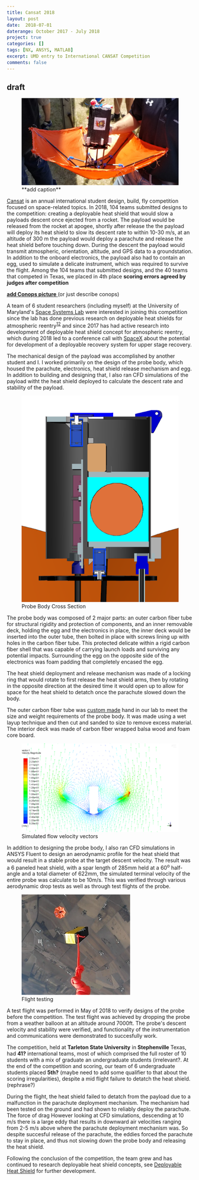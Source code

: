 ```yaml
---
title: Cansat 2018
layout: post
date:  2018-07-01
daterange: October 2017 - July 2018
project: true
categories: []
tags: [NX, ANSYS, MATLAB]
excerpt: UMD entry to International CANSAT Competition
comments: false
---
```

## draft

<figure>
    <a href="\portfolio\Cansat\prelaunch.jpg"><img src="\portfolio\Cansat\prelaunch.jpg"></a>
    <figcaption>**add caption**</figcaption>
</figure>

[Cansat](http://www.cansatcompetition.com/) is an annual international student design, build, fly competition focused on space-related topics.  In 2018, 104 teams submitted designs to the competition: creating a deployable heat shield that would slow a payloads descent once ejected from a rocket.  The payload would be released from the rocket at apogee, shortly after release the the payload will deploy its heat shield  to slow its descent rate to within 10-30 m/s, at an altitude of 300 m the payload would deploy a parachute and release the heat shield before touching down.  During the descent the payload would transmit atmospheric, orientation, altitude, and GPS data to a groundstation.  In addition to the onboard electronics, the payload also had to contain an egg, used to simulate a delicate instrument, which was required to survive the flight. Among the 104 teams that submitted designs, and the 40 teams that competed in Texas, we placed in 4th place **scoring errors agreed by judges after competition**

[**add Conops picture** ](\portfolio\Cansat\prelaunch.jpg) (or just describe conops)

A team of 6 student researchers (including myself) at the University of Maryland's [Space Systems Lab](http://spacecraft.ssl.umd.edu) were interested in joining this competition since the lab has done previous research on deployable heat shields for atmospheric reentry<sup>[1](https://spacecraft.ssl.umd.edu/publications/pub_index.html#1998)[2](https://spacecraft.ssl.umd.edu/publications/pub_index.html#1990)</sup> and since 2017 has had active research into development of deployable heat shield concept for atmospheric reentry, which during 2018 led to a conference call with [SpaceX](https://twitter.com/QuinnKupec/status/985736260827471872?s=19) about the potential for development of a deployable recovery system for upper stage recovery.

The mechanical design of the payload was accomplished by another student and I.  I worked primarily on the design of the probe body, which housed the parachute, electronics, heat shield release mechanism and egg.  In addition to building and designing that, I also ran CFD simulations of the payload witht the heat shield deployed to calculate the descent rate and stability of the payload.

<figure>
    <a href="\portfolio\Cansat\Probe_Body_Cad.png"><img src="\portfolio\Cansat\Probe_Body_Cad.png"></a>
    <figcaption>Probe Body Cross Section</figcaption>
</figure>

The probe body was composed of 2 major parts: an outer carbon fiber tube for structural rigidity and protection of components, and an inner removable deck, holding the egg and the electronics in place, the inner deck would be inserted into the outer tube, then bolted in place with screws lining up with holes in the carbon fiber tube.  This protected delicate within a rigid carbon fiber shell that was capable of carrying launch loads and surviving any potential impacts.  Surrounding the egg on the opposite side of the electronics was foam padding that completely encased the egg.

The heat shield deployment and release mechanism was made of a locking ring that would rotate to first release the heat shield arms, then by rotating in the opposite direction at the desired time it would open up to allow for space for the heat shield to detatch once the parachute slowed down the body.

The outer carbon fiber tube was [custom made](\portfolio\Cansat\CF_tubes.jpg) hand in our lab to meet the size and weight requirements of the probe body.  It was made using a wet layup technique and then cut and sanded to size to remove excess material. The interior deck was made of carbon fiber wrapped balsa wood and foam core board.

<figure>
    <a href="\portfolio\Cansat\vector-1.png"><img src="\portfolio\Cansat\vector-1.png"></a>
    <figcaption>Simulated flow velocity vectors</figcaption>
</figure>

In addition to designing the probe body, I also ran CFD simulations in ANSYS Fluent to design an aerodynamic profile for the heat shield that would result in a stable probe at the target descent velocity.  The result was a 6 paneled heat shield, with a spar length of 285mm held at a 60<sup>o</sup> half-angle and a total diameter of 622mm, the simulated terminal velocity of the entire probe was calculate to be 10m/s.  This was verified through various aerodynamic drop tests as well as through test flights of the probe.

<figure>
    <a href="\portfolio\Cansat\Test_02.png"><img src="\portfolio\Cansat\Test_02.png"></a>
    <figcaption>Flight testing</figcaption>
</figure>


 A test flight was performed in May of 2018 to verify designs of the probe before the competition.  The test flight was achieved by dropping the probe from a weather balloon at an altitude around 7000ft.  The probe's descent velocity and stability were verified, and functionality of the instrumentation and communications were demonstrated to succesfully work.  <!-- An error in the electronics code led to the parachute not being deployed when the heat shield was released, resulting in the probe impacting the ground at velocities >30 m/s, fortunately for the test flight, the egg was replaced with an alternate electronics stack to test the validity of our electronics.  The carbon fiber tube protecting the electronics worked and only the small whip antenna portruding from the tube was damaged upon impact.-->

The competition, held at **Tarleton State University** in **Stephenville** Texas, had **41?** international teams, most of which comprised the full roster of 10 students with a mix of graduate an undergraduate students (irrelevant?.  At the end of the competition and scoring, our team of 6 undergraduate students placed **5th?** (maybe need to add some qualifier to that about the scoring irregularities), despite a mid flight failure to detatch the heat shield. (rephrase?)   

During the flight, the heat shield failed to detatch from the payload due to a malfunction in the parachute deployment mechanism.  The mechanism had been tested on the ground and had shown to reliably deploy the parachute.  The force of drag However looking at CFD simulations, descending at 10 m/s there is a large eddy that results in downward air velocities ranging from 2-5 m/s above where the parachute deployment mechanism was.  So despite succesful release of the parachute, the eddies forced the parachute to stay in place, and thus not slowing down the probe body and releasing the heat shield.  

Following the conclusion of the competition, the team grew and has continued to research deployable heat shield concepts, see [Deployable Heat Shield](/deployabe-heat-shield/) for further development.